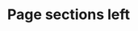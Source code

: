 ---
title: Page sections left
date-publication: 2017-01-18 12-00-00
order: 1
sort_items : order
model: default-subsection
---